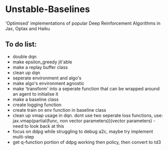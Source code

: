 # Unstable-Baselines
'Optimised' implementations of popular Deep Reinforcement Algorithms in Jax, Optax and Haiku

## To do list:
* double dqn 
* make epsilon_greedy jit'able
* make a replay buffer class
* clean up dqn
* seperate environment and algo's
* make algo's environment agnostic
* make 'transform' into a seperate function that can be wrapped around an agent to initialise it
* make a baseline class
* create logging function
* create train on env function in baseline class
* clean up vmap usage in dqn. dont use two seperate loss functions, use: jax.vmap(partial(func, non vector parameters))(vector parameters) - need to look back at this
* focus on ddpg while struggling to debug a2c, maybe try implement multi-step
* get q-function portion of ddpg working then policy, then convert to td3